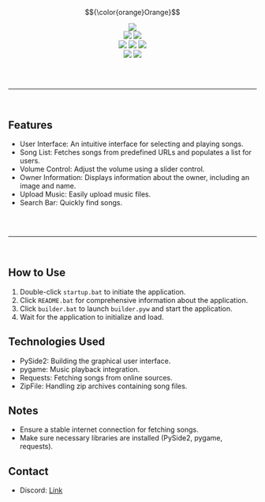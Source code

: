 $${\color{orange}Orange}$$

<div align="center">
  <img src="https://static.wixstatic.com/media/aeb5ff_672de2a1db884eadbdaf506a436e271a~mv2.gif">
  <br>
  <img src="https://img.shields.io/github/languages/top/boyratata/song?color=pink">
  <img src="https://img.shields.io/github/stars/boyratata/song?color=6d00c1&logoColor=pink">
  <br>
  <img src="https://img.shields.io/github/commit-activity/w/boyratata/song?color=pink">
  <img src="https://img.shields.io/github/license/boyratata/song?color=pink">
  <img src="https://img.shields.io/github/last-commit/boyratata/song?color=pink&logoColor=pink">
  <br>
  <img src="https://img.shields.io/github/issues/boyratata/song?color=pink&logoColor=pink">
  <img src="https://img.shields.io/github/issues-closed/boyratata/song?color=pink&logoColor=pink">
  <hr style="margin-top: 60px; margin-bottom: 60px;" noshade="" size="20" width="100%">
</div>

## Features

- User Interface: An intuitive interface for selecting and playing songs.
- Song List: Fetches songs from predefined URLs and populates a list for users.
- Volume Control: Adjust the volume using a slider control.
- Owner Information: Displays information about the owner, including an image and name.
- Upload Music: Easily upload music files.
- Search Bar: Quickly find songs.

<hr style="border-radius: 2%; margin-top: 60px; margin-bottom: 60px;" noshade="" size="20" width="100%">

## How to Use

1. Double-click `startup.bat` to initiate the application.
2. Click `README.bat` for comprehensive information about the application.
3. Click `builder.bat` to launch `builder.pyw` and start the application.
4. Wait for the application to initialize and load.

## Technologies Used

- PySide2: Building the graphical user interface.
- pygame: Music playback integration.
- Requests: Fetching songs from online sources.
- ZipFile: Handling zip archives containing song files.

## Notes

- Ensure a stable internet connection for fetching songs.
- Make sure necessary libraries are installed (PySide2, pygame, requests).

## Contact

- Discord: [Link](https://discord.com/users/962552468292648990)
